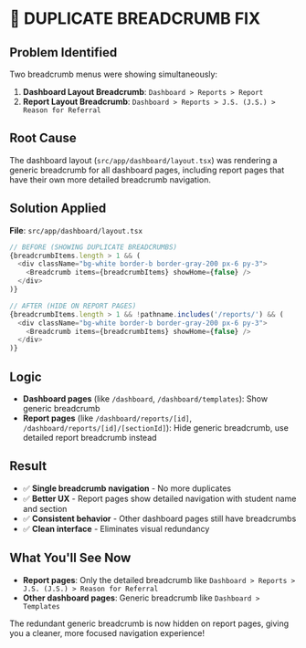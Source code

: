 # 🍞 DUPLICATE BREADCRUMB FIX

## Problem Identified
Two breadcrumb menus were showing simultaneously:

1. **Dashboard Layout Breadcrumb**: `Dashboard > Reports > Report`
2. **Report Layout Breadcrumb**: `Dashboard > Reports > J.S. (J.S.) > Reason for Referral`

## Root Cause
The dashboard layout (`src/app/dashboard/layout.tsx`) was rendering a generic breadcrumb for all dashboard pages, including report pages that have their own more detailed breadcrumb navigation.

## Solution Applied
**File**: `src/app/dashboard/layout.tsx`

```typescript
// BEFORE (SHOWING DUPLICATE BREADCRUMBS)
{breadcrumbItems.length > 1 && (
  <div className="bg-white border-b border-gray-200 px-6 py-3">
    <Breadcrumb items={breadcrumbItems} showHome={false} />
  </div>
)}

// AFTER (HIDE ON REPORT PAGES)
{breadcrumbItems.length > 1 && !pathname.includes('/reports/') && (
  <div className="bg-white border-b border-gray-200 px-6 py-3">
    <Breadcrumb items={breadcrumbItems} showHome={false} />
  </div>
)}
```

## Logic
- **Dashboard pages** (like `/dashboard`, `/dashboard/templates`): Show generic breadcrumb
- **Report pages** (like `/dashboard/reports/[id]`, `/dashboard/reports/[id]/[sectionId]`): Hide generic breadcrumb, use detailed report breadcrumb instead

## Result
- ✅ **Single breadcrumb navigation** - No more duplicates
- ✅ **Better UX** - Report pages show detailed navigation with student name and section
- ✅ **Consistent behavior** - Other dashboard pages still have breadcrumbs
- ✅ **Clean interface** - Eliminates visual redundancy

## What You'll See Now
- **Report pages**: Only the detailed breadcrumb like `Dashboard > Reports > J.S. (J.S.) > Reason for Referral`
- **Other dashboard pages**: Generic breadcrumb like `Dashboard > Templates`

The redundant generic breadcrumb is now hidden on report pages, giving you a cleaner, more focused navigation experience!